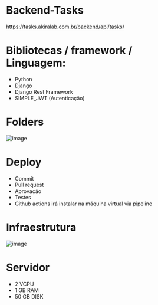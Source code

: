 # Backend-Tasks

https://tasks.akiralab.com.br/backend/api/tasks/

# Bibliotecas / framework / Linguagem:
 - Python
 - Django
 - Django Rest Framework
 - SIMPLE_JWT (Autenticação)

# Folders
![image](https://user-images.githubusercontent.com/70785059/220609451-932243f2-9a8b-4451-aee1-57287bc80306.png)

# Deploy
 - Commit
 - Pull request
 - Aprovação
 - Testes
 - Github actions irá instalar na máquina virtual via pipeline

# Infraestrutura
![image](https://user-images.githubusercontent.com/70785059/220609570-477393e1-4a0c-4af5-a9f2-e4df9abb5588.png)

# Servidor
 - 2 VCPU
 - 1 GB RAM
 - 50 GB DISK
